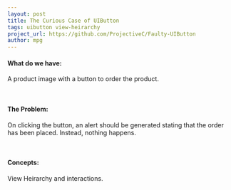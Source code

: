 ```yaml
---
layout: post
title: The Curious Case of UIButton
tags: uibutton view-heirarchy
project_url: https://github.com/ProjectiveC/Faulty-UIButton
author: mpg
---
```



#### What do we have:
A product image with a button to order the product.

<br />

#### The Problem:
On clicking the button, an alert should be generated stating that the order has been placed. Instead, nothing happens.

<br />

#### Concepts:
View Heirarchy and interactions.
